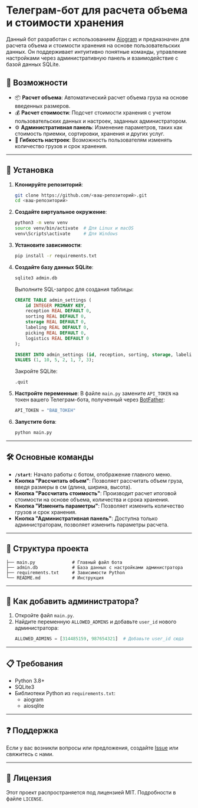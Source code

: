 
# Телеграм-бот для расчета объема и стоимости хранения

Данный бот разработан с использованием [Aiogram](https://docs.aiogram.dev/) и предназначен для расчета объема и стоимости хранения на основе пользовательских данных. Он поддерживает интуитивно понятные команды, управление настройками через административную панель и взаимодействие с базой данных SQLite.

## 🎯 Возможности

- 📦 **Расчет объема**: Автоматический расчет объема груза на основе введенных размеров.
- 💰 **Расчет стоимости**: Подсчет стоимости хранения с учетом пользовательских данных и настроек, заданных администратором.
- ⚙️ **Административная панель**: Изменение параметров, таких как стоимость приемки, сортировки, хранения и других услуг.
- 🧩 **Гибкость настроек**: Возможность пользователям изменять количество грузов и срок хранения.

---

## 🚀 Установка

1. **Клонируйте репозиторий**:
   ```bash
   git clone https://github.com/<ваш-репозиторий>.git
   cd <ваш-репозиторий>
   ```

2. **Создайте виртуальное окружение**:
   ```bash
   python3 -m venv venv
   source venv/bin/activate  # Для Linux и macOS
   venv\Scripts\activate     # Для Windows
   ```

3. **Установите зависимости**:
   ```bash
   pip install -r requirements.txt
   ```

4. **Создайте базу данных SQLite**:
   ```bash
   sqlite3 admin.db
   ```
   Выполните SQL-запрос для создания таблицы:
   ```sql
   CREATE TABLE admin_settings (
       id INTEGER PRIMARY KEY,
       reception REAL DEFAULT 0,
       sorting REAL DEFAULT 0,
       storage REAL DEFAULT 0,
       labeling REAL DEFAULT 0,
       picking REAL DEFAULT 0,
       logistics REAL DEFAULT 0
   );

   INSERT INTO admin_settings (id, reception, sorting, storage, labeling, picking, logistics)
   VALUES (1, 10, 5, 2, 1, 7, 3);
   ```
   Закройте SQLite:
   ```bash
   .quit
   ```

5. **Настройте переменные**:
   В файле `main.py` замените `API_TOKEN` на токен вашего Телеграм-бота, полученный через [BotFather](https://t.me/BotFather):
   ```python
   API_TOKEN = "ВАШ_ТОКЕН"
   ```

6. **Запустите бота**:
   ```bash
   python main.py
   ```

---

## 🛠 Основные команды

- **`/start`**: Начало работы с ботом, отображение главного меню.
- **Кнопка "Рассчитать объем"**: Позволяет рассчитать объем груза, введя размеры в см (длина, ширина, высота).
- **Кнопка "Рассчитать стоимость"**: Производит расчет итоговой стоимости на основе объема, количества и срока хранения.
- **Кнопка "Изменить параметры"**: Позволяет изменить количество грузов и срок хранения.
- **Кнопка "Административная панель"**: Доступна только администраторам, позволяет изменить параметры расчета.

---

## 📂 Структура проекта

```plaintext
├── main.py              # Главный файл бота
├── admin.db             # База данных с настройками администратора
├── requirements.txt     # Зависимости Python
└── README.md            # Инструкция
```

---

## 🔐 Как добавить администратора?

1. Откройте файл `main.py`.
2. Найдите переменную `ALLOWED_ADMINS` и добавьте `user_id` нового администратора:
   ```python
   ALLOWED_ADMINS = [314485159, 987654321]  # Добавьте user_id сюда
   ```

---

## 📋 Требования

- Python 3.8+
- SQLite3
- Библиотеки Python из `requirements.txt`:
  - aiogram
  - aiosqlite

---

## ❓ Поддержка

Если у вас возникли вопросы или предложения, создайте [Issue](https://github.com/ваш-репозиторий/issues) или свяжитесь с нами.

---

## 📝 Лицензия

Этот проект распространяется под лицензией MIT. Подробности в файле `LICENSE`.
